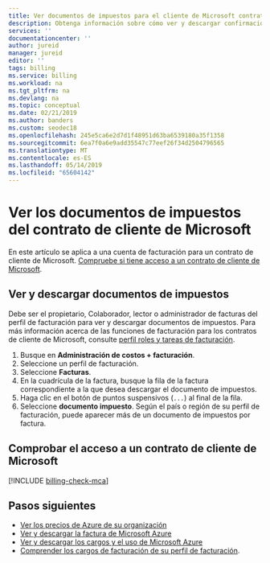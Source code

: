 ```yaml
---
title: Ver documentos de impuestos para el cliente de Microsoft contrato - Azure | Microsoft Docs
description: Obtenga información sobre cómo ver y descargar confirmaciones de impuestos para el perfil de facturación de contrato de cliente de Microsoft.
services: ''
documentationcenter: ''
author: jureid
manager: jureid
editor: ''
tags: billing
ms.service: billing
ms.workload: na
ms.tgt_pltfrm: na
ms.devlang: na
ms.topic: conceptual
ms.date: 02/21/2019
ms.author: banders
ms.custom: seodec18
ms.openlocfilehash: 245e5ca6e2d7d1f48951d63ba6539180a35f1358
ms.sourcegitcommit: 6ea7f0a6e9add35547c77eef26f34d2504796565
ms.translationtype: MT
ms.contentlocale: es-ES
ms.lasthandoff: 05/14/2019
ms.locfileid: "65604142"
---
```

# <a name="view-the-tax-documents-for-your-microsoft-customer-agreement"></a>Ver los documentos de impuestos del contrato de cliente de Microsoft

En este artículo se aplica a una cuenta de facturación para un contrato de cliente de Microsoft. [Compruebe si tiene acceso a un contrato de cliente de Microsoft](#check-access-to-a-microsoft-customer-agreement).

## <a name="view-and-download-tax-documents"></a>Ver y descargar documentos de impuestos

Debe ser el propietario, Colaborador, lector o administrador de facturas del perfil de facturación para ver y descargar documentos de impuestos. Para más información acerca de las funciones de facturación para los contratos de cliente de Microsoft, consulte [perfil roles y tareas de facturación](billing-understand-mca-roles.md#billing-profile-roles-and-tasks).
<!-- TO DO: add link to manage access doc for MCA -->

1. Busque en **Administración de costos + facturación**.
2. Seleccione un perfil de facturación.
3. Seleccione **Facturas**.
4. En la cuadrícula de la factura, busque la fila de la factura correspondiente a la que desea descargar el documento de impuestos.
5. Haga clic en el botón de puntos suspensivos (`...`) al final de la fila.
6. Seleccione **documento impuesto**. Según el país o región de su perfil de facturación, puede aparecer más de un documento de impuestos por factura.

## <a name="check-access-to-a-microsoft-customer-agreement"></a>Comprobar el acceso a un contrato de cliente de Microsoft
[!INCLUDE [billing-check-mca](../../includes/billing-check-mca.md)]

## <a name="next-steps"></a>Pasos siguientes

- [Ver los precios de Azure de su organización](billing-ea-pricing.md)
- [Ver y descargar la factura de Microsoft Azure](billing-download-azure-invoice.md)
- [Ver y descargar los cargos y el uso de Microsoft Azure](billing-download-azure-daily-usage.md)
- [Comprender los cargos de facturación de su perfil de facturación](billing-mca-understand-your-bill.md).
